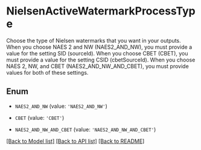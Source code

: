 # NielsenActiveWatermarkProcessType

Choose the type of Nielsen watermarks that you want in your outputs. When you choose NAES 2 and NW (NAES2_AND_NW), you must provide a value for the setting SID (sourceId). When you choose CBET (CBET), you must provide a value for the setting CSID (cbetSourceId). When you choose NAES 2, NW, and CBET (NAES2_AND_NW_AND_CBET), you must provide values for both of these settings.

## Enum

* `NAES2_AND_NW` (value: `'NAES2_AND_NW'`)

* `CBET` (value: `'CBET'`)

* `NAES2_AND_NW_AND_CBET` (value: `'NAES2_AND_NW_AND_CBET'`)

[[Back to Model list]](../README.md#documentation-for-models) [[Back to API list]](../README.md#documentation-for-api-endpoints) [[Back to README]](../README.md)


